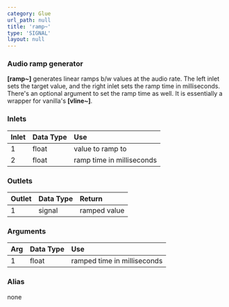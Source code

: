 ```yaml
---
category: Glue
url_path: null
title: 'ramp~'
type: 'SIGNAL'
layout: null
---
```


### Audio ramp generator

**[ramp~]** generates linear ramps b/w values at the audio rate. The left inlet sets the target value, and the right inlet sets the ramp time in milliseconds. There's an optional argument to set the ramp time as well. It is essentially a wrapper for vanilla's **[vline~]**.

### Inlets

| Inlet | Data Type    | Use                       |
|:------|:-------------|:--------------------------|
| 1     | float        | value to ramp to          |
| 2     | float        | ramp time in milliseconds |


### Outlets

| Outlet | Data Type | Return       |
|:-------|:----------|:-------------|
| 1      | signal    | ramped value |


### Arguments

| Arg | Data Type | Use                         |
|:----|:----------|:----------------------------|
| 1   | float     | ramped time in milliseconds |

### Alias 

none
